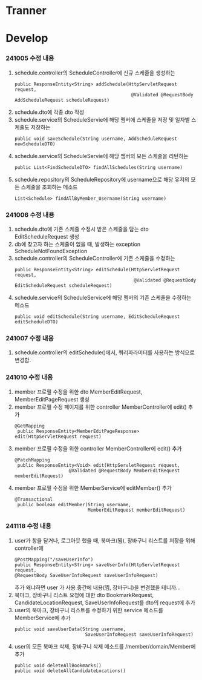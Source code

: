 # Tranner
# Develop 

### 241005 수정 내용
1. schedule.controller의 ScheduleController에 신규 스케줄을 생성하는
   ```
   public ResponseEntity<String> addSchedule(HttpServletRequest request,
                                              @Validated @RequestBody AddScheduleRequest scheduleRequest)
   ```
2. schedule.dto에 각종 dto 작성
3. schedule.service의 ScheduleServie에 해당 멤버에 스케줄을 저장 및 일자별 스케줄도 저장하는
   ```
   public void saveSchedule(String username, AddScheduleRequest newScheduleDTO)
   ```
4. schedule.service의 ScheduleServie에 해당 멤버의 모든 스케줄을 리턴하는
   ```
   public List<FindScheduleDTO> findAllSchedules(String username)
   ```
5. schedule.repository의 ScheduleRepository에 username으로 해당 유저의 모든 스케줄을 조회하는 메소드
   ```
   List<Schedule> findAllByMember_Username(String username)
   ```
### 241006 수정 내용
1. schedule.dto에 기존 스케줄 수정시 받은 스케줄을 담는 dto EditScheduleRequest 생성
2. db에 찾고자 하는 스케줄이 없을 때, 발생하는 exception ScheduleNotFoundException
3. schedule.controller의 ScheduleController에 기존 스케줄을 수정하는
   ```
   public ResponseEntity<String> editSchedule(HttpServletRequest request,
                                               @Validated @RequestBody EditScheduleRequest scheduleRequest)
   ```
4. schedule.service의 ScheduleService에 해당 멤버의 기존 스케줄을 수정하는 메소드
   ```
   public void editSchedule(String username, EditScheduleRequest editScheduleDTO)
   ```
### 241007 수정 내용
1. schedule.controller의 editSchedule()에서, 쿼리파라미터를 사용하는 방식으로 변경함.

### 241010 수정 내용
1. member 프로필 수정을 위한 dto MemberEditRequest, MemberEditPageRequest 생성
2. member 프로필 수정 페이지를 위한 controller MemberController에 edit() 추가
   ```
   @GetMapping
    public ResponseEntity<MemberEditPageResponse> edit(HttpServletRequest request)
   ```
3. member 프로필 수정을 위한 controller MemberController에 edit() 추가
   ```
   @PatchMapping
    public ResponseEntity<Void> edit(HttpServletRequest request,
                       @Validated @RequestBody MemberEditRequest memberEditRequest)
   ```
4. member 프로필 수정을 위한 MemberService에 editMember() 추가
   ```
   @Transactional
    public boolean editMember(String username,
                              MemberEditRequest memberEditRequest)
   ```

### 241118 수정 내용
1. user가 창을 닫거나, 로그아웃 했을 때, 북마크(찜), 장바구니 리스트를 저장을 위해 controller에 
   ```
   @PostMapping("/saveUserInfo")
   public ResponseEntity<String> saveUserInfo(HttpServletRequest request,
   @RequestBody SaveUserInfoRequest saveUserInfoRequest)
   ```
   추가
   왜냐하면 user 가 사용 중간에 내용(찜, 장바구니)을 변경했을 테니까...
2. 북마크, 장바구니 리스트 요청에 대한 dto
   BookmarkRequest, CandidateLocationRequest, SaveUserInfoRequest를 dto의 request에 추가
3. user의 북마크, 장바구니 리스트를 수정하기 위한 service 메소드를 MemberService에 추가
   ```
   public void saveUserData(String username,
                             SaveUserInfoRequest saveUserInfoRequest)
   ```
4. user의 모든 북마크 삭제, 장바구니 삭제 메소드를 /member/domain/Member에 추가
   ```
   public void deleteAllBookmarks()
   public void deleteAllCandidateLocations()
   ```


